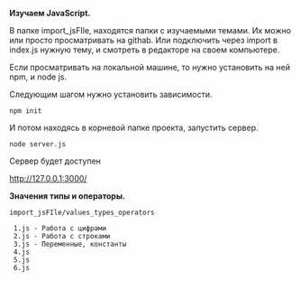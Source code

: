 **Изучаем JavaScript.**

В папке import_jsFIle, находятся папки с изучаемыми темами.
Их можно или просто просматривать на githab. Или подключить через import в index.js
нужную тему, и смотреть в редакторе на своем компьютере.

Если просматривать на локальной машине, то нужно установить на ней npm, и node js.

Следующим шагом нужно установить зависимости.

``
npm init
``

И потом находясь в корневой папке проекта, запустить сервер.

``
node server.js
``

Сервер будет доступен


http://127.0.0.1:3000/


**Значения типы и операторы.**

``import_jsFIle/values_types_operators``

     1.js - Работа с цифрами
     2.js - Работа с строками
     3.js - Переменные, константы
     4.js 
     5.js
     6.js







